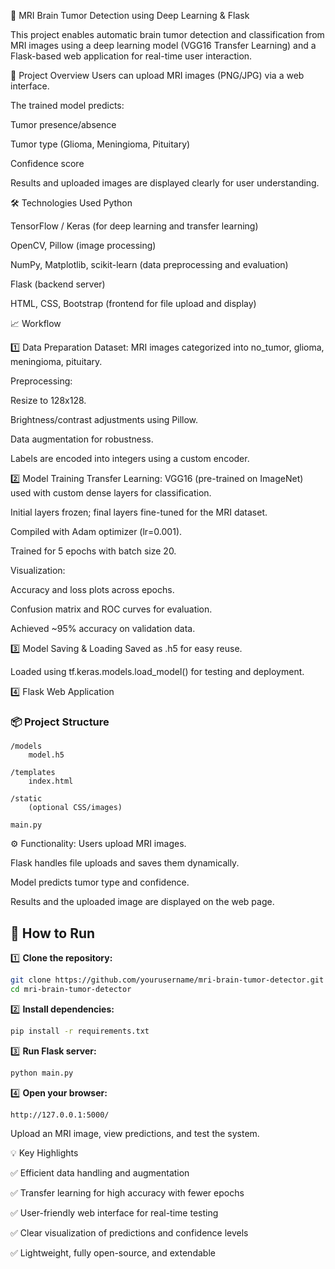 🧠 MRI Brain Tumor Detection using Deep Learning & Flask

This project enables automatic brain tumor detection and classification from MRI images using a deep learning model (VGG16 Transfer Learning) and a Flask-based web application for real-time user interaction.

📌 Project Overview
 Users can upload MRI images (PNG/JPG) via a web interface.
 
The trained model predicts:

Tumor presence/absence

Tumor type (Glioma, Meningioma, Pituitary)

Confidence score

 Results and uploaded images are displayed clearly for user understanding.

🛠️ Technologies Used
Python

TensorFlow / Keras (for deep learning and transfer learning)

OpenCV, Pillow (image processing)

NumPy, Matplotlib, scikit-learn (data preprocessing and evaluation)

Flask (backend server)

HTML, CSS, Bootstrap (frontend for file upload and display)

📈 Workflow

1️⃣ Data Preparation
Dataset: MRI images categorized into no_tumor, glioma, meningioma, pituitary.

Preprocessing:

Resize to 128x128.

Brightness/contrast adjustments using Pillow.

Data augmentation for robustness.

Labels are encoded into integers using a custom encoder.

2️⃣ Model Training
Transfer Learning: VGG16 (pre-trained on ImageNet) used with custom dense layers for classification.

Initial layers frozen; final layers fine-tuned for the MRI dataset.

Compiled with Adam optimizer (lr=0.001).

Trained for 5 epochs with batch size 20.

Visualization:

Accuracy and loss plots across epochs.

Confusion matrix and ROC curves for evaluation.

Achieved ~95% accuracy on validation data.

3️⃣ Model Saving & Loading
Saved as .h5 for easy reuse.

Loaded using tf.keras.models.load_model() for testing and deployment.

4️⃣ Flask Web Application

### 📦 Project Structure

```plaintext
/models
    model.h5

/templates
    index.html

/static
    (optional CSS/images)

main.py
```


⚙️ Functionality:
Users upload MRI images.

Flask handles file uploads and saves them dynamically.

Model predicts tumor type and confidence.

Results and the uploaded image are displayed on the web page.

## 🚀 How to Run

1️⃣ **Clone the repository:**

```bash
git clone https://github.com/yourusername/mri-brain-tumor-detector.git
cd mri-brain-tumor-detector
```

2️⃣ **Install dependencies:**

```bash
pip install -r requirements.txt
```

3️⃣ **Run Flask server:**

```bash
python main.py
```

4️⃣ **Open your browser:**

```
http://127.0.0.1:5000/
```

Upload an MRI image, view predictions, and test the system.



💡 Key Highlights

✅ Efficient data handling and augmentation

✅ Transfer learning for high accuracy with fewer epochs

✅ User-friendly web interface for real-time testing

✅ Clear visualization of predictions and confidence levels

✅ Lightweight, fully open-source, and extendable

